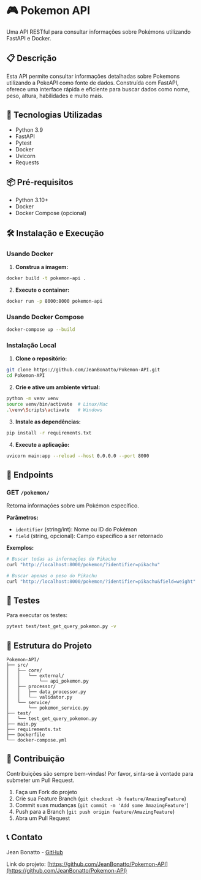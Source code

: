 # 🎮 Pokemon API

Uma API RESTful para consultar informações sobre Pokémons utilizando FastAPI e Docker.

## 📋 Descrição

Esta API permite consultar informações detalhadas sobre Pokemons utilizando a PokeAPI como fonte de dados. Construída com FastAPI, oferece uma interface rápida e eficiente para buscar dados como nome, peso, altura, habilidades e muito mais.

## 🚀 Tecnologias Utilizadas

- Python 3.9
- FastAPI
- Pytest
- Docker
- Uvicorn
- Requests

## 📦 Pré-requisitos

- Python 3.10+
- Docker
- Docker Compose (opcional)

## 🛠️ Instalação e Execução

### Usando Docker

1. **Construa a imagem:**
```bash
docker build -t pokemon-api .
```

2. **Execute o container:**
```bash
docker run -p 8000:8000 pokemon-api
```

### Usando Docker Compose

```bash
docker-compose up --build
```

### Instalação Local

1. **Clone o repositório:**
```bash
git clone https://github.com/JeanBonatto/Pokemon-API.git
cd Pokemon-API
```

2. **Crie e ative um ambiente virtual:**
```bash
python -m venv venv
source venv/bin/activate  # Linux/Mac
.\venv\Scripts\activate   # Windows
```

3. **Instale as dependências:**
```bash
pip install -r requirements.txt
```

4. **Execute a aplicação:**
```bash
uvicorn main:app --reload --host 0.0.0.0 --port 8000
```

## 🎯 Endpoints

### GET `/pokemon/`

Retorna informações sobre um Pokémon específico.

**Parâmetros:**
- `identifier` (string/int): Nome ou ID do Pokémon
- `field` (string, opcional): Campo específico a ser retornado

**Exemplos:**

```bash
# Buscar todas as informações do Pikachu
curl "http://localhost:8000/pokemon/?identifier=pikachu"

# Buscar apenas o peso do Pikachu
curl "http://localhost:8000/pokemon/?identifier=pikachu&field=weight"
```

## 🧪 Testes

Para executar os testes:

```bash
pytest test/test_get_query_pokemon.py -v
```

## 📐 Estrutura do Projeto

```
Pokemon-API/
├── src/
│   ├── core/
│   │   └── external/
│   │       └── api_pokemon.py
│   ├── processor/
│   │   ├── data_processor.py
│   │   └── validator.py
│   └── service/
│       └── pokemon_service.py
├── test/
│   └── test_get_query_pokemon.py
├── main.py
├── requirements.txt
├── Dockerfile
└── docker-compose.yml
```


## 👥 Contribuição

Contribuições são sempre bem-vindas! Por favor, sinta-se à vontade para submeter um Pull Request.

1. Faça um Fork do projeto
2. Crie sua Feature Branch (`git checkout -b feature/AmazingFeature`)
3. Commit suas mudanças (`git commit -m 'Add some AmazingFeature'`)
4. Push para a Branch (`git push origin feature/AmazingFeature`)
5. Abra um Pull Request

## 📞 Contato

Jean Bonatto - [GitHub](https://github.com/JeanBonatto)

Link do projeto: [https://github.com/JeanBonatto/Pokemon-API](https://github.com/JeanBonatto/Pokemon-API)

